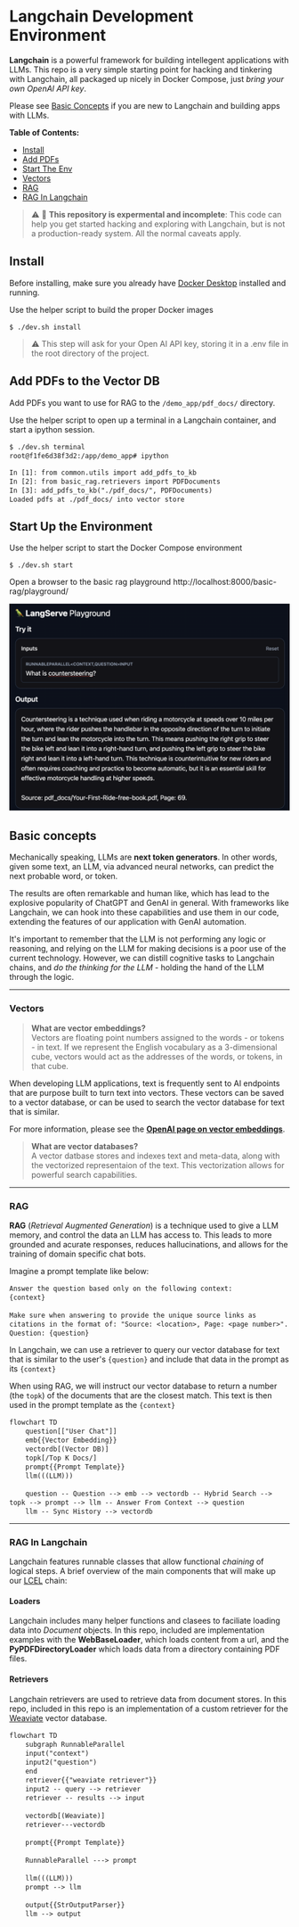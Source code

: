 # Langchain Development Environment
**Langchain** is a powerful framework for building intellegent applications with LLMs.  This repo is a very simple starting point for hacking and tinkering with Langchain, all packaged up nicely in Docker Compose, just *bring your own OpenAI API key*.

Please see [Basic Concepts](#basic-concepts) if you are new to Langchain and building apps with LLMs.

**Table of Contents:**  
- [Install](#install)  
- [Add PDFs](#add-pdfs-to-the-vector-db)  
- [Start The Env](#start-up-the-environment)  
- [Vectors](#vectors)  
- [RAG](#rag)  
- [RAG In Langchain](#rag-in-langchain)


> :warning: :construction: **This repository is expermental and incomplete**: This code can help you get started hacking and exploring with Langchain, but is not a production-ready system.  All the normal caveats apply.  

## Install
Before installing, make sure you already have [Docker Desktop](https://www.docker.com/products/docker-desktop/) installed and running.

Use the helper script to build the proper Docker images
```console
$ ./dev.sh install
```
> :warning: This step will ask for your Open AI API key, storing it in a .env file in the root directory of the project.

## Add PDFs to the Vector DB
Add PDFs you want to use for RAG to the `/demo_app/pdf_docs/` directory.

Use the helper script to open up a terminal in a Langchain container, and start a ipython session.
```console
$ ./dev.sh terminal
root@f1fe6d38f3d2:/app/demo_app# ipython
```
```ipython
In [1]: from common.utils import add_pdfs_to_kb
In [2]: from basic_rag.retrievers import PDFDocuments
In [3]: add_pdfs_to_kb("./pdf_docs/", PDFDocuments)
Loaded pdfs at ./pdf_docs/ into vector store
```

## Start Up the Environment
Use the helper script to start the Docker Compose environment
```console
$ ./dev.sh start
```

Open a browser to the basic rag playground
http://localhost:8000/basic-rag/playground/

![rag_output](docs/img/rag-output.png)


## Basic concepts
Mechanically speaking, LLMs are **next token generators**.  In other words, given some text, an LLM, via advanced neural networks, can predict the next probable word, or token.

The results are often remarkable and human like, which has lead to the explosive popularity of ChatGPT and GenAI in general.  With frameworks like Langchain, we can hook into these capabilities and use them in our code, extending the features of our application with GenAI automation.

It's important to remember that the LLM is not performing any logic or reasoning, and relying on the LLM for making decisions is a poor use of the current technology.  However, we can distill cognitive tasks to Langchain chains, and *do the thinking for the LLM* - holding the hand of the LLM through the logic.

---

### Vectors
>**What are vector embeddings?**    
>Vectors are floating point numbers assigned to the words - or tokens - in text.  If we represent the English vocabulary as a 3-dimensional cube, vectors would act as the addresses of the words, or tokens, in that cube.  

When developing LLM applications, text is frequently sent to AI endpoints that are purpose built to turn text into vectors.  These vectors can be saved to a vector database, or can be used to search the vector database for text that is similar.

For more information, please see the **[OpenAI page on vector embeddings](https://platform.openai.com/docs/guides/embeddings)**.

>**What are vector databases?**  
>A vector datbase stores and indexes text and meta-data, along with the vectorized representaion of the text.  This vectorization allows for powerful search capabilities.

---

### RAG
**RAG** (*Retrieval Augmented Generation*) is a technique used to give a LLM memory, and control the data an LLM has access to.  This leads to more grounded and acurate responses, reduces hallucinations, and allows for the training of domain specific chat bots.

Imagine a prompt template like below:
```
Answer the question based only on the following context:
{context}

Make sure when answering to provide the unique source links as citations in the format of: "Source: <location>, Page: <page number>".
Question: {question}
```
In Langchain, we can use a retriever to query our vector database for text that is similar to the user's `{question}` and include that data in the prompt as its `{context}`

When using RAG, we will instruct our vector database to return a number (the `topk`) of the documents that are the closest match.  This text is then used in the prompt template as the `{context}`

```mermaid
flowchart TD
    question[["User Chat"]]
    emb{{Vector Embedding}}
    vectordb[(Vector DB)]
    topk[/Top K Docs/]
    prompt{{Prompt Template}}
    llm(((LLM)))

    question -- Question --> emb --> vectordb -- Hybrid Search --> topk --> prompt --> llm -- Answer From Context --> question
    llm -- Sync History --> vectordb
```

---

### RAG In Langchain
Langchain features runnable classes that allow functional *chaining* of logical steps. A brief overview of the main components that will make up our [LCEL](https://python.langchain.com/docs/expression_language/) chain:

#### Loaders 
Langchain includes many helper functions and clasees to faciliate loading data into *Document* objects.  In this repo, included are implementation examples with the **WebBaseLoader**, which loads content from a url, and the **PyPDFDirectoryLoader** which loads data from a directory containing PDF files.

#### Retrievers
Langchain retrievers are used to retrieve data from document stores.  In this repo, included in this repo is an implementation of a custom retriever for the [Weaviate](https://weaviate.io/) vector database.  

```mermaid
flowchart TD
    subgraph RunnableParallel
    input("context")
    input2("question")
    end
    retriever{{"weaviate retriever"}}
    input2 -- query --> retriever
    retriever -- results --> input
    
    vectordb[(Weaviate)]
    retriever---vectordb

    prompt{{Prompt Template}}

    RunnableParallel ---> prompt 

    llm(((LLM)))   
    prompt --> llm

    output{{StrOutputParser}}
    llm --> output
```
